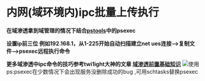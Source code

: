 # 内网(域环境内)ipc批量上传执行
**在域渗透拿到域管理的情况下结合​[pstools](https://docs.microsoft.com/en-us/sysinternals/downloads/pstools)中的psexec**

**设置ip前三位 例如192.168.1，从1-225开始自动扫描建立net ues连接-->复制文件-->psexec远程执行命令**

**更多域渗透中ipc命令的技巧参考twi1ight大神的文章 [域渗透前置基础知识](http://twi1ight.com/2016/04/basics-of-active-directory-hacking/)**
![使用](https://i.imgur.com/BYNeIED.jpg)
ps:psexec在少数情况下会出现服务没删除成功的bug
,可用schtasks替换psexec
